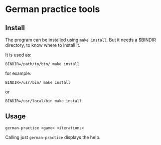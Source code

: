 # German practice tools

## Install

The program can be installed using `make install`. But it needs a $BINDIR directory, to know where to install it.

It is used as:

	BINDIR=/path/to/bin/ make install

for example:

	BINDIR=/usr/bin/ make install

or

	BINDIR=/usr/local/bin make install

## Usage

	german-practice <game> <iterations>

Calling just `german-practice` displays the help.
